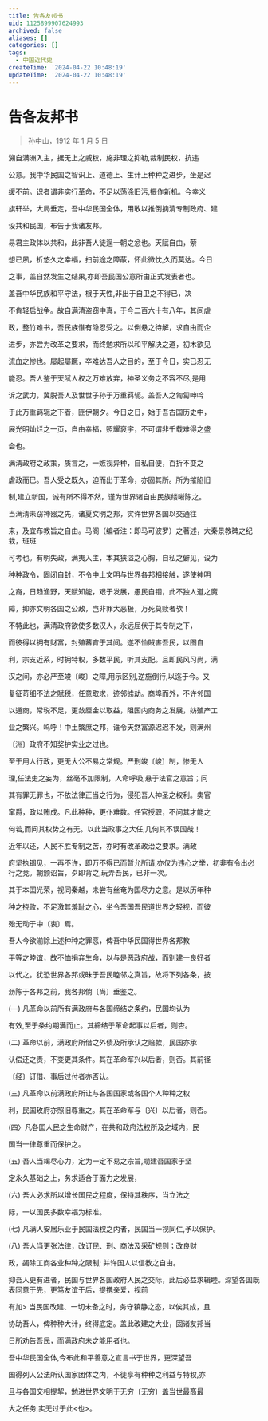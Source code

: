 ```yaml
---
title: 告各友邦书
uid: 1125899907624993
archived: false
aliases: []
categories: []
tags:
  - 中国近代史
createTime: '2024-04-22 10:48:19'
updateTime: '2024-04-22 10:48:19'
---
```


# 告各友邦书

> 孙中山，1912 年 1 月 5 日

溯自满洲入主，据无上之威权，施非理之抑勒,裁制民权，抗违

公意。我中华民国之智识上、道德上、生计上种种之进步，坐是迟

缓不前。识者谓非实行革命，不足以荡涤旧污,振作新机。今幸义

旗轩举，大局垂定，吾中华民国全体，用敢以推倒摘清专制政府、建

设共和民国，布告于我诸友邦。

易君主政体以共和，此非吾人徒逞一朝之忿也。天陚自由，萦

想已夙，折悠久之幸福，扫前途之障蔽，怀此微忱,久而莫达。今日

之事，盖自然发生之结果,亦即吾民国公意所由正式发表者也。

盖吾中华民族和平守法，根于天性,非出于自卫之不得已，决

不肯轻启战争。故自满清盗窃中真，于今二百六十有八年，其间虐

政，整竹难书，吾民族惟有隐忍受之。以倒悬之待解，求自由而企

进步，亦尝为改革之要求，而终勉求所以和平解决之道，初木欲见

流血之惨也。屡起屡蹶，卒难达吾人之目的，至于今日，实已忍无

能忍。吾人鉴于天陚人权之万难放弃，神圣义务之不容不尽,是用

诉之武力，冀脱吾人及世世子孙于万重羁轭。盖吾人之匍匐呻吟

于此万重羁轭之下者，匪伊朝夕。今日之日，始于吾古国历史中，

展光明灿烂之一页，自由幸福，照耀裒宇，不可谓非千载难得之盛

会也。

满淸政府之政策，质言之，一嫉视异种，自私自便，百折不变之

虐政而巳。吾人受之既久，迫而出于革命，亦固其所。所为摧陷旧

制,建立新国，诚有所不得不然，谨为世界诸自由民族缕晰陈之。

当满淸未窃神器之先，诸夏文明之邦，实许世界各国以交通往

来，及宜布教旨之自由。马阁（编者注：即马可波罗）之著述，大秦景教碑之纪栽，斑斑

可考也。有明失政，满夷入主，本其狭溢之心胸，自私之僻见，设为

种种政令，固闭自封，不令中土文明与世界各邦相接触，遂使神明

之裔，日趋渔野，天賦知能，艰于发展，愚民自锢，此不独人道之魔

障，抑亦文明各国之公敌，岂非罪大恶极，万死莫赎者欤！

不特此也，满清政府欲使多数汉人，永远屈伏于其专制之下，

而彼得以拥有财富，封殖蕃育于其间。遂不恤賊害吾民，以图自

利，宗支近系，时拥特权，多数平民，听其支配。且即民风习尚，满

汉之间，亦必严至竣〔峻〕之障,用示区别,逆施倒行,以迄于今。又

复征苛细不法之賦税，任意取求，迹邻掳劫。商埠而外，不许邻国

以通商，常税不足，更敛厘金以取益，阻国内商务之发展，妨殖产工

业之繁兴。呜呼！中土繁庶之邦，谁令天然富源迟迟不发，则满州

〔洲〕政府不知奖护实业之过也。

至于用人行政，更无大公不易之常规。严刑竣〔峻〕制，惨无人

理,任法吏之妄为，丝毫不加限制，人命呼吸,悬于法官之意旨；问

其有罪无罪也，不依法律正当之行为，侵犯吾人神圣之权利。卖官

窜爵，政以贿成。凡此种种，更仆难数。任官授职，不问其才能之

何若,而问其权势之有无。以此当政事之大任,几何其不误国哉！

近年以还，人民不胜专制之苦，亦时有改革政治之要求。满政

府坚执锢见，一再不许，即万不得已而暂允所请,亦仅为违心之举，初非有令出必行之竞。朝颁诏旨，夕即背之,玩弄吾民，已非一次。

其于本囯光荣，视同秦越，未尝有丝奄为国尽力之意。是以历年种

种之挠败，不足激其羞耻之心，坐令吾国吾民道世界之轻视，而彼

殆无动于中〔衷〕焉。

吾人今欲湔除上述种种之罪恶，俾吾中华民国得世界各邦教

平等之睦谊，故不恤捐弃生命，以与是恶政府战，而别建一良好者

以代之。犹恐世界各邦或昧于吾民睦邻之真旨，故将下列各条，披

沥陈于各邦之前，我各邦倘〔尚〕垂鉴之。

(―) 凡革命以前所有满政府与各国缔结之条约，民国均认为

有效,至于条约期满而止。其締结于革命起事以后者，则杏。

(二) 革命以前，满政府所借之外债及所承认之赔款，民国亦承

认偿还之责，不变更其条件。其在革命军兴以后者，则否。其前径

〔经〕订借、事后过付者亦否认。

(三) 凡革命以前满政府所让与各国国家或各国个人种种之权

利，民国玫府亦照旧尊重之。其在革命军与〔兴〕以后者，则否。

(四〉凡各囯人民之生命财产，在共和政府法权所及之域内，民

国当一律尊重而保护之。

(五) 吾人当竭尽心力，定为一定不易之宗旨,期建吾国家于坚

定永久基础之上，务求适合于面力之发展，

(六) 吾人必求所以增长国民之程度，保持其秩序，当立法之

际，一以国民多数幸福为标准。

(七) 凡满人安居乐业于民国法权之内者，民国当一视同仁,予以保护。

(八) 吾人当更张法律，改订民、刑、商法及采矿规则；改良财

政，蠲除工商各业种种之限制; 并许国人以信教之自由。

抑吾人更有进者，民国与世界各国政府人民之交际，此后必益求辑睦。深望各国既表同意于先，更笃友谊于后，提携亲爱，视前

有加> 当民国改建、一切未备之时，务守镇静之态，以俟其成，且

协助吾人，俾种种大计，终得底定。盖此改建之大业，固诸友邦当

日所劝告吾民，而满政府未之能用者也。

吾中华民国全体,今布此和平善意之宣言书于世界，更深望吾

国得列入公法所认国家团体之内，不徒享有种种之利益与特权,亦

且与各国交相提挈，勉进世界文明于无穷〔无穷〕盖当世最髙最

大之任务,实无过于此<也>。
